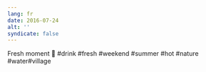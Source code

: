 ```yaml
---
lang: fr
date: 2016-07-24
alt: ''
syndicate: false
---
```


Fresh moment 🍹 #drink #fresh #weekend #summer #hot #nature #water#village
